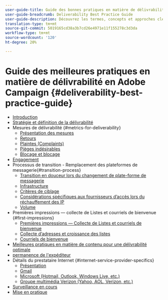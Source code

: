 ```yaml
---
user-guide-title: Guide des bonnes pratiques en matière de délivrabilité
user-guide-breadcrumb: Deliverability Best Practice Guide
user-guide-description: Découvrez les termes, concepts et approches clés de la délivrabilité qui vous permettront d’assurer la réussite de votre programme marketing.
translation-type: tm+mt
source-git-commit: 5019165cd38a3b7cd26e4971e11f155278c3d3da
workflow-type: tm+mt
source-wordcount: '120'
ht-degree: 20%

---
```



# Guide des meilleures pratiques en matière de délivrabilité en Adobe Campaign {#deliverability-best-practice-guide}

+ [Introduction](/help/introduction.md)
+ [Stratégie et définition de la délivrabilité](/help/deliverability-strategy-and-definition.md)
+ Mesures de délivrabilité {#metrics-for-deliverability}
   + [Présentation des mesures](/help/metrics/metrics-overview.md)
   + [Retours](/help/metrics/bounces.md)
   + [Plaintes (Complaints)](/help/metrics/complaints.md)
   + [Pièges indésirables](/help/metrics/spam-traps.md)
   + [Blocage et blocage](/help/metrics/bulking-and-blocking.md)
+ [Engagement](/help/engagement.md)
+ Processus de transition - Remplacement des plateformes de messagerie{#transition-process}
   + [Transition en douceur lors du changement de plate-forme de messagerie](/help/transition-process/switching-email-platforms.md)
   + [Infrastructure](/help/transition-process/infrastructure.md)
   + [Critères de ciblage](/help/transition-process/targeting-criteria.md)
   + [Considérations spécifiques aux fournisseurs d’accès lors du réchauffement des IP](/help/transition-process/isp-specific-considerations-during-ip-warming.md)
   + [Volume](/help/transition-process/volume.md)
+ Premières impressions — collecte de Listes et courriels de bienvenue {#first-impressions}
   + [Premières impressions — Collecte de Listes et courriels de bienvenue](/help/first-impressions/introduction.md)
   + [Collecte d’adresses et croissance des listes](/help/first-impressions/address-collection-and-list-growth.md)
   + [Courriels de bienvenue](/help/first-impressions/welcome-emails.md)
+ [Meilleures pratiques en matière de contenu pour une délivrabilité optimale](/help/content-best-practices-for-optimal-delivery.md)
+ [permanence de l&#39;expéditeur](/help/sender-permanence.md)
+ Détails du prestataire Internet {#internet-service-provider-specifics}
   + [Présentation](/help/internet-service-provider-specifics/overview.md)
   + [Gmail](/help/internet-service-provider-specifics/gmail.md)
   + [Microsoft (Hotmail, Outlook, Windows Live, etc.)](/help/internet-service-provider-specifics/microsoft.md)
   + [Groupe multimédia Verizon (Yahoo, AOL, Verizon, etc.)](/help/internet-service-provider-specifics/verizon-media-group.md)
+ [Surveillance en cours](/help/ongoing-monitoring.md)
+ [Mise en pratique](/help/putting-it-in-practice.md)
